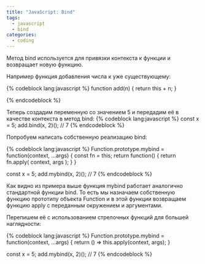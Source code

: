 ```yaml
---
title: "JavaScript: Bind"
tags: 
  - javascript
  - bind
categories:
  - coding      
---
```


Метод bind используется для привязки контекста к функции и возвращает новую функцию.

Например функция добавления числа к уже существующему:

{% codeblock lang:javascript %}
function add(n) {
    return this + n;
}

{% endcodeblock %}

Теперь создадим переменную со значением 5 и передадим её в качестве контекста в метод bind:
{% codeblock lang:javascript %}
const x = 5;
add.bind(x, 2)(); // 7
{% endcodeblock %}

Попробуем написать собственную реализацию bind:

{% codeblock lang:javascript %}
Function.prototype.mybind = function(context, ...args) {
    const fn = this;
    return function() { 
        return fn.apply(
            context,
            args
        );
    }
}

const x = 5;
add.mybind(x, 2)(); // 7
{% endcodeblock %}

Как видно из примера выше функция mybind работает аналогично стандартной функции bind.
То есть мы назначаем собственную функцию прототипу объекта Function
и в этой функции возвращаем функцию apply c переданным окружением и аргументами.

Перепишем её с использованием стрелочных функций для большей наглядности:

{% codeblock lang:javascript %}
Function.prototype.mybind = function(context, ...args) {
    return () => this.apply(context, args);
}

const x = 5;
add.mybind(x, 2)(); // 7
{% endcodeblock %}
